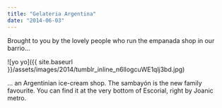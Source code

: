 ```yaml
---
title: "Gelateria Argentina"
date: "2014-06-03"
---
```


Brought to you by the lovely people who run the empanada shop in our barrio…

![yo yo]({{ site.baseurl }}/assets/images/2014/tumblr_inline_n6llogcuWE1qlj3bd.jpg)

… an Argentinian ice-cream shop. The sambayón is the new family favourite. You can find it at the very bottom of Escorial, right by Joanic metro.
